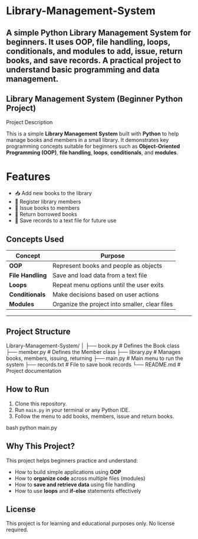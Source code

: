 # Library-Management-System
 A simple Python Library Management System for beginners. It uses OOP, file handling, loops, conditionals, and modules to add, issue, return books, and save records. A practical project to understand basic programming and data management.
---

## Library Management System (Beginner Python Project)

 Project Description

This is a simple **Library Management System** built with **Python** to help manage books and members in a small library. It demonstrates key programming concepts suitable for beginners such as **Object-Oriented Programming (OOP)**, **file handling**, **loops**, **conditionals**, and **modules**.



 # Features

* 📥 Add new books to the library
* 🙋 Register library members
* 📖 Issue books to members
* 🔄 Return borrowed books
* 💾 Save records to a text file for future use



##  Concepts Used

| Concept           | Purpose                                        |
| ----------------- | ---------------------------------------------- |
| **OOP**           | Represent books and people as objects          |
| **File Handling** | Save and load data from a text file            |
| **Loops**         | Repeat menu options until the user exits       |
| **Conditionals**  | Make decisions based on user actions           |
| **Modules**       | Organize the project into smaller, clear files |

---

##  Project Structure

Library-Management-System/
│
├── book.py        # Defines the Book class
├── member.py      # Defines the Member class
├── library.py     # Manages books, members, issuing, returning
├── main.py        # Main menu to run the system
├── records.txt    # File to save book records
└── README.md      # Project documentation




##  How to Run

1. Clone this repository.
2. Run `main.py` in your terminal or any Python IDE.
3. Follow the menu to add books, members, issue and return books.

bash
python main.py



##  Why This Project?

This project helps beginners practice and understand:

* How to build simple applications using **OOP**
* How to **organize code** across multiple files (modules)
* How to **save and retrieve data** using file handling
* How to use **loops** and **if-else** statements effectively


##  License

This project is for learning and educational purposes only. No license required.

